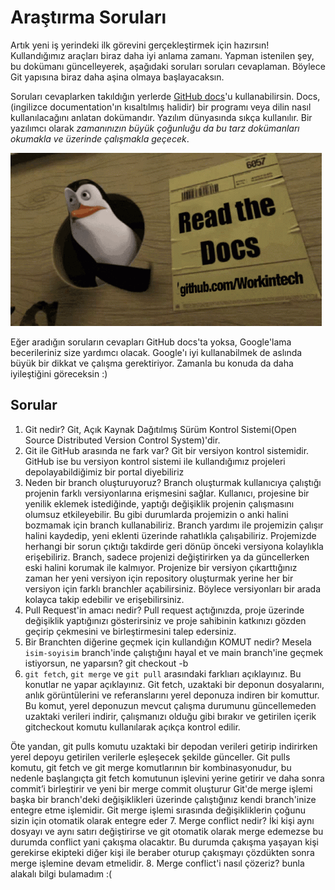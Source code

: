 # Araştırma Soruları

Artık yeni iş yerindeki ilk görevini gerçekleştirmek için hazırsın! Kullandığımız araçları biraz daha iyi anlama zamanı. Yapman istenilen şey, bu dokümanı güncelleyerek, aşağıdaki soruları soruları cevaplaman. Böylece Git yapısına biraz daha aşina olmaya başlayacaksın.

Soruları cevaplarken takıldığın yerlerde [GitHub docs](https://docs.github.com/en)'u kullanabilirsin. Docs, (ingilizce documentation'ın kısaltılmış halidir) bir programı veya dilin nasıl kullanılacağını anlatan dokümandır. Yazılım dünyasında sıkça kullanılır. Bir yazılımcı olarak _zamanınızın büyük çoğunluğu da bu tarz dokümanları okumakla ve üzerinde çalışmakla geçecek_.

![READ THE DOCS](https://github.com/Workintech/FSWeb-S1G1-Projesi-Web-Development-Projesi-icin-Git/blob/main/read-the-docs-wit.gif?raw=true)

Eğer aradığın soruların cevapları GitHub docs'ta yoksa, Google'lama becerileriniz size yardımcı olacak. Google'ı iyi kullanabilmek de aslında büyük bir dikkat ve çalışma gerektiriyor. Zamanla bu konuda da daha iyileştiğini göreceksin :)

## Sorular

1. Git nedir?
Git, Açık Kaynak Dağıtılmış Sürüm Kontrol Sistemi(Open Source Distributed Version Control System)'dir.
2. Git ile GitHub arasında ne fark var?
Git bir versiyon kontrol sistemidir. GitHub ise bu versiyon kontrol sistemi ile kullandığımız projeleri depolayabildiğimiz bir portal diyebiliriz
3. Neden bir branch oluşturuyoruz?
Branch oluşturmak kullanıcıya çalıştığı projenin farklı versiyonlarına erişmesini sağlar. Kullanıcı, projesine bir yenilik eklemek istediğinde, yaptığı değişiklik projenin çalışmasını olumsuz etkileyebilir. Bu gibi durumlarda projemizin o anki halini bozmamak için branch kullanabiliriz. Branch yardımı ile projemizin çalışır halini kaydedip, yeni eklenti üzerinde rahatlıkla çalışabiliriz. Projemizde herhangi bir sorun çıktığı takdirde geri dönüp önceki versiyona kolaylıkla erişebiliriz. Branch, sadece projenizi değiştirirken ya da güncellerken eski halini korumak ile kalmıyor. Projenize bir versiyon çıkarttığınız zaman her yeni versiyon için repository oluşturmak yerine her bir versiyon için farklı branchler açabilirsiniz. Böylece versiyonları bir arada kolayca takip edebilir ve erişebilirsiniz.
4. Pull Request'in amacı nedir?
Pull request açtığınızda, proje üzerinde değişiklik yaptığınızı gösterirsiniz ve proje sahibinin katkınızı gözden geçirip çekmesini ve birleştirmesini talep edersiniz.
5. Bir Branchten diğerine geçmek için kullandığın KOMUT nedir? Mesela `isim-soyisim` branch'inde çalıştığını hayal et ve main branch'ine geçmek istiyorsun, ne yaparsın?
git checkout -b <isim-soyisim>
6. `git fetch`, `git merge` ve `git pull` arasındaki farklıarı açıklayınız. Bu konutlar ne yapar açıklayınız.
Git fetch, uzaktaki bir deponun dosyalarını, anlık görüntülerini ve referanslarını yerel deponuza indiren bir komuttur. Bu komut, yerel deponuzun mevcut çalışma durumunu güncellemeden uzaktaki verileri indirir, çalışmanızı olduğu gibi bırakır ve getirilen içerik gitcheckout komutu kullanılarak açıkça kontrol edilir.

Öte yandan, git pulls komutu uzaktaki bir depodan verileri getirip indirirken yerel depoyu getirilen verilerle eşleşecek şekilde günceller. Git pulls komutu, git fetch ve git merge komutlarının bir kombinasyonudur, bu nedenle başlangıçta git fetch komutunun işlevini yerine getirir ve daha sonra commit’i birleştirir ve yeni bir merge commit oluşturur
Git'de merge işlemi başka bir branch'deki değişiklikleri üzerinde çalıştığınız kendi branch'inize entegre etme işlemidir. Git merge işlemi sırasında değişikliklerin çoğunu sizin için otomatik olarak entegre eder
7. Merge conflict nedir?
İki kişi aynı dosyayı ve aynı satırı değiştirirse ve git otomatik olarak merge edemezse bu durumda conflict yani çakışma olacaktır. Bu durumda çakışma yaşayan kişi gerekirse ekipteki diğer kişi ile beraber oturup çakışmayı çözdükten sonra merge işlemine devam etmelidir.
8. Merge conflict'i nasıl çözeriz?
bunla alakalı bilgi bulamadım :(
